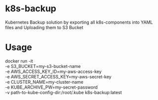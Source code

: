 # k8s-backup
Kubernetes Backup solution by exporting all k8s-components into YAML files and Uploading them to S3 Bucket

# Usage
docker run -it \
-e S3_BUCKET=my-s3-bucket-name \
-e AWS_ACCESS_KEY_ID=my-aws-access-key \
-e AWS_SECRET_ACCESS_KEY=my-aws-secret-key \
-e CLUSTER_NAME=my-cluster-name \
-e KUBE_ARCHIVE_PW=my-secret-password \
-v path-to-kube-config-dir:/root/.kube
k8s-backup:latest
